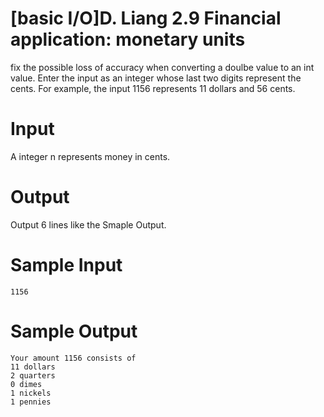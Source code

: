 # [basic I/O]D. Liang 2.9 Financial application: monetary units

fix the possible loss of accuracy when converting a doulbe value to an int value.
Enter the input as an integer whose last two digits represent the cents.
For example, the input 1156 represents 11 dollars and 56 cents.
# Input
A integer n represents money in cents.   
# Output
Output 6 lines like the Smaple Output.
# Sample Input
```
1156
```
# Sample Output
```
Your amount 1156 consists of 
11 dollars
2 quarters
0 dimes
1 nickels
1 pennies
```